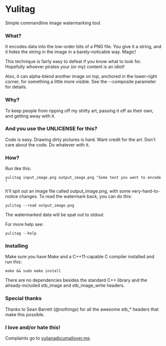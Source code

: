 # Yulitag

Simple commandline image watermarking tool.

### What?

It encodes data into the low-order bits of a PNG file. You give it a
string, and it hides the string in the image in a barely-noticable
way. Magic!

This technique is fairly easy to defeat if you know what to look for.
Hopefully whoever pirates your (or my) content is an idiot!

Also, it can alpha-blend another image on top, anchored in the
lower-right corner, for something a little more visible. See the
--composite parameter for details.

### Why?

To keep people from ripping off my shitty art, passing it off as their
own, and getting away with it.

### And you use the UNLICENSE for this?

Code is easy. Drawing dirty pictures is hard. Want credit for the art.
Don't care about the code. Do whatever with it.

### How?

Run like this:

    yulitag input_image.png output_image.png "Some text you want to encode "

It'll spit out an image file called output_image.png, with some
very-hard-to-notice changes. To read the watermark back, you can do this:

    yulitag --read output_image.png

The watermarked data will be spat out to stdout.

For more help see:

    yulitag --help

### Installing

Make sure you have Make and a C++11-capable C compiler installed and
run this:

    make && sudo make install

There are no dependencies besides the standard C++ library and the
already-included stb_image and stb_image_write headers.

### Special thanks

Thanks to Sean Barrett (@nothings) for all the awesome stb_* headers
that make this possible.

### I love and/or hate this!

Complaints go to yuliana@cumallover.me.

